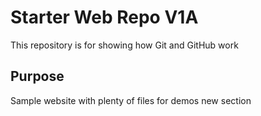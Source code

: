 # Starter Web Repo V1A

This repository is for showing how Git and GitHub work

## Purpose

Sample website with plenty of files for demos
new section
